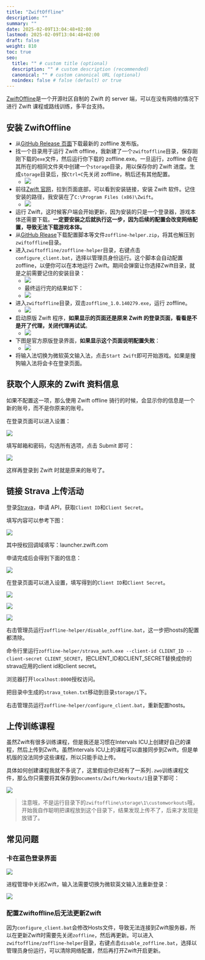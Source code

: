 ```yaml
---
title: "ZwiftOffline"
description: ""
summary: ""
date: 2025-02-09T13:04:48+02:00
lastmod: 2025-02-09T13:04:48+02:00
draft: false
weight: 810
toc: true
seo:
  title: "" # custom title (optional)
  description: "" # custom description (recommended)
  canonical: "" # custom canonical URL (optional)
  noindex: false # false (default) or true
---
```


[ZwiftOffline](https://github.com/zoffline/zwift-offline?tab=readme-ov-file)是一个开源社区自制的 Zwift 的 server 端，可以在没有网络的情况下进行 Zwift 课程或路线训练，多平台支持。

## 安装 ZwiftOffline

- 从[GitHub Release 页面](https://github.com/zoffline/zwift-offline/releases/latest)下载最新的 zoffline 发布版。
- 找一个目录用于运行 Zwift offline，我新建了一个`zwiftoffline`目录，保存刚刚下载的`exe`文件，然后运行你下载的 zoffline.exe。一旦运行，zoffline 会在其所在的相同文件夹中创建一个`storage`目录，用以保存你的 Zwift 进度。生成`storage`目录后，按`Ctrl+C`先关闭 zoffline，稍后还有其他配置。
  - ![](https://picbed-1311007548.cos.ap-shanghai.myqcloud.com/markdown_picbed/img//2025/02/10/ed838fae543dc8d607c231d89fc4888b.png)
- 前往[Zwift 官网](https://www.zwift.com/)，拉到页面底部，可以看到安装链接，安装 Zwift 软件。记住安装的路径，我安装在了`C:\Program Files (x86)\Zwift`。
  - ![](https://picbed-1311007548.cos.ap-shanghai.myqcloud.com/markdown_picbed/img//2025/02/09/734f7507b1e68958bba2ea2525216752.png)
- 运行 Zwift，这时候客户端会开始更新，因为安装的只是一个登录器，游戏本体还需要下载。**一定要安装之后就执行这一步，因为后续的配置会改变网络配置，导致无法下载游戏本体。**
- 从[GitHub Rlease](https://github.com/oldnapalm/zoffline-helper/releases/latest)下载配置脚本等文件`zoffline-helper.zip`，将其也解压到`zwiftoffline`目录。
- 进入`zwiftoffline/zoffline-helper`目录，右键点击`configure_client.bat`，选择以管理员身份运行。这个脚本会自动配置 zoffline，以便你可以在本地运行 Zwift。期间会弹窗让你选择Zwift目录，就是之前需要记住的安装目录：
  - ![](https://picbed-1311007548.cos.ap-shanghai.myqcloud.com/markdown_picbed/img//2025/02/19/52b44adfe177bde733156c3d2faefe5e.png)
  - 最终运行完的结果如下：
  - ![](https://picbed-1311007548.cos.ap-shanghai.myqcloud.com/markdown_picbed/img//2025/02/09/6769deefaa7c142c42411a43af345e8d.png)
- 进入`zwiftoffline`目录，双击`zoffline_1.0.140279.exe`，运行 zoffline。
  - ![](https://picbed-1311007548.cos.ap-shanghai.myqcloud.com/markdown_picbed/img//2025/02/09/029bd1af360095a4a279b52c822cd5c7.png)
- 启动原版 Zwift 程序，**如果显示的页面还是原来 Zwift 的登录页面，看看是不是开了代理，关闭代理再试试**。
  - ![](https://picbed-1311007548.cos.ap-shanghai.myqcloud.com/markdown_picbed/img//2025/02/09/e577c5169d652b1ae201a337a0d292f8.png)
- 下图是官方原版登录界面，**如果显示这个页面说明配置失败**：
  - ![](https://picbed-1311007548.cos.ap-shanghai.myqcloud.com/markdown_picbed/img//2025/02/19/d8c93c7c78d2f33555bed4a3be9d671f.png)
- 将输入法切换为微软英文输入法，点击`Start Zwift`即可开始游戏。如果是搜狗输入法将会卡在登录页面。

## 获取个人原来的 Zwift 资料信息

如果不配置这一项，那么使用 Zwift offline 骑行的时候，会显示你的信息是一个新的账号，而不是你原来的账号。

在登录页面可以进入设置：

![](https://picbed-1311007548.cos.ap-shanghai.myqcloud.com/markdown_picbed/img//2025/02/09/ce3667b3f69bf3ab3fd81c191aee51f8.png)

填写邮箱和密码，勾选所有选项，点击 Submit 即可：

![](https://picbed-1311007548.cos.ap-shanghai.myqcloud.com/markdown_picbed/img//2025/02/09/9cc77352a1f299516e1f76989bdc60c3.png)

这样再登录到 Zwift 时就是原来的账号了。

## 链接 Strava 上传活动

登录[Strava](https://www.strava.com/settings/api)，申请 API，获取`Client ID`和`Client Secret`。

填写内容可以参考下图：

![](https://picbed-1311007548.cos.ap-shanghai.myqcloud.com/markdown_picbed/img//2025/02/09/d8024be9518e5a262538aa5d48c7fbb0.png)

其中授权回调域填写：launcher.zwift.com

申请完成后会得到下面的信息：

![](https://picbed-1311007548.cos.ap-shanghai.myqcloud.com/markdown_picbed/img//2025/02/09/a5024f9e2e150810251222315be11ac9.png)

在登录页面可以进入设置，填写得到的`Client ID`和`Client Secret`。

![](https://picbed-1311007548.cos.ap-shanghai.myqcloud.com/markdown_picbed/img//2025/02/09/29afa480ea0c6ceba03f89a14b30c987.png)

![](https://picbed-1311007548.cos.ap-shanghai.myqcloud.com/markdown_picbed/img//2025/02/09/84b0932cd611d78a1497f82aafa86fb7.png)

![](https://picbed-1311007548.cos.ap-shanghai.myqcloud.com/markdown_picbed/img//2025/02/09/2457689c2493d63ffa77e465948d3d84.png)

右击管理员运行`zoffline-helper/disable_zoffline.bat`，这一步把hosts的配置都清除。

命令行里运行`zoffline-helper/strava_auth.exe --client-id CLIENT_ID --client-secret CLIENT_SECRET`，把CLIENT_ID和CLIENT_SECRET替换成你的strava应用的client id和client secret。

浏览器打开`localhost:8000`授权访问。

把目录中生成的`strava_token.txt`移动到目录`storage/1`下。

右击管理员运行`zoffline-helper/configure_client.bat`，重新配置hosts。

## 上传训练课程

虽然Zwift有很多训练课程，但是我还是习惯在Intervals ICU上创建好自己的课程，然后上传到Zwift。虽然Intervals ICU上的课程可以直接同步到Zwift，但是单机版的没法同步这些课程，所以只能手动上传。

具体如何创建课程我就不多说了，这里假设你已经有了一系列`.zwo`训练课程文件，那么你只需要将其保存到`Documents/Zwift/Workouts/1`目录下即可：

![](https://picbed-1311007548.cos.ap-shanghai.myqcloud.com/markdown_picbed/img//2025/02/15/f18d29b2d3e548bf2fe0878d54b2f45f.png)

> 注意哦，不是运行目录下的`zwiftoffline\storage\1\customworkouts`哦，开始我自作聪明把课程放到这个目录下，结果发现上传不了，后来才发现是放错了。

## 常见问题

### 卡在蓝色登录界面

![](https://picbed-1311007548.cos.ap-shanghai.myqcloud.com/markdown_picbed/img//2025/02/20/03f08f3fa8d593d33b38647a46f22341.png)

进程管理中关闭Zwift，输入法需要切换为微软英文输入法重新登录：

![](https://picbed-1311007548.cos.ap-shanghai.myqcloud.com/markdown_picbed/img//2025/02/20/48a6263e5ffe475ec5753b13cffd2ec1.png)

### 配置Zwiftoffline后无法更新Zwift

因为`configure_client.bat`会修改Hosts文件，导致无法连接到Zwift服务器，所以在更新Zwift时需要先关闭`zoffline`，然后再更新。可以进入`zwiftoffline/zoffline-helper`目录，右键点击`disable_zoffline.bat`，选择以管理员身份运行，可以清除网络配置，然后再打开Zwift开启更新。
